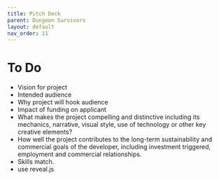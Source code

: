 ```yaml
---
title: Pitch Deck
parent: Dungeon Survivors
layout: default
nav_order: 11
---
```


# To Do
* Vision for project
* Intended audience
* Why project will hook audience
* Impact of funding on applicant
* What makes the project compelling and distinctive including its mechanics, narrative, visual style, use of technology or other key creative elements?
* How well the project contributes to the long-term sustainability and commercial goals of the developer, including investment triggered, employment and commercial relationships. 
* Skills match.
* use reveal.js

